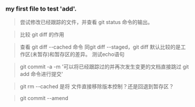 ### my first file to test 'add'.

> 尝试修改已经跟踪的文件，并查看 git status 命令的输出。

> 比较 git diff 的作用

> 查看 git diff --cached 命令 同git diff --staged，git diff 默认比较的是工作区(未暂存)和暂存区的差异。
> 测试echo语句

> git commit -a -m '可以将已经跟踪过的并再次发生变更的文档直接跳过 git add 命令进行提交'

> git rm --cached 是将 文件直接移除版本控制？还是回退到暂存区？

> git commit --amend

